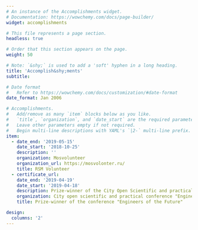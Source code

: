 ```yaml
---
# An instance of the Accomplishments widget.
# Documentation: https://wowchemy.com/docs/page-builder/
widget: accomplishments

# This file represents a page section.
headless: true

# Order that this section appears on the page.
weight: 50

# Note: `&shy;` is used to add a 'soft' hyphen in a long heading.
title: 'Accomplish&shy;ments'
subtitle:

# Date format
#   Refer to https://wowchemy.com/docs/customization/#date-format
date_format: Jan 2006

# Accomplishments.
#   Add/remove as many `item` blocks below as you like.
#   `title`, `organization`, and `date_start` are the required parameters.
#   Leave other parameters empty if not required.
#   Begin multi-line descriptions with YAML's `|2-` multi-line prefix.
item:
  - date_end: '2019-05-15'
    date_start: '2018-10-25'
    description: ''
    organization: Mosvolunteer
    organization_url: https://mosvolonter.ru/
    title: RSM Volunteer
  - certificate_url:
    date_end: '2019-04-19'
    date_start: '2019-04-18'
    description: Prize-winner of the City Open Scientific and practical conference "Engineers of the Future" in the section Information technology, programming, applied mathematics, social engineering
    organization: City open scientific and practical conference "Engineers of the Future"
    title: Prize-winner of the conference "Engineers of the Future"

design:
  columns: '2'
---
```

